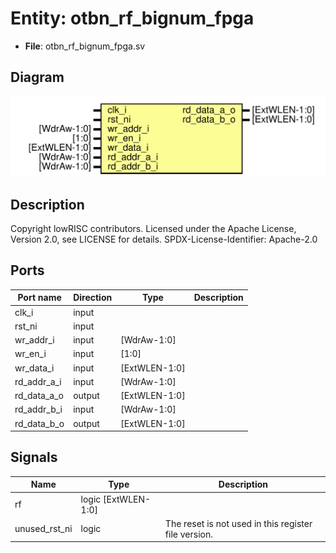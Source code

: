 # Entity: otbn_rf_bignum_fpga

- **File**: otbn_rf_bignum_fpga.sv
## Diagram

![Diagram](otbn_rf_bignum_fpga.svg "Diagram")
## Description

Copyright lowRISC contributors.
 Licensed under the Apache License, Version 2.0, see LICENSE for details.
 SPDX-License-Identifier: Apache-2.0
 
## Ports

| Port name   | Direction | Type          | Description |
| ----------- | --------- | ------------- | ----------- |
| clk_i       | input     |               |             |
| rst_ni      | input     |               |             |
| wr_addr_i   | input     | [WdrAw-1:0]   |             |
| wr_en_i     | input     | [1:0]         |             |
| wr_data_i   | input     | [ExtWLEN-1:0] |             |
| rd_addr_a_i | input     | [WdrAw-1:0]   |             |
| rd_data_a_o | output    | [ExtWLEN-1:0] |             |
| rd_addr_b_i | input     | [WdrAw-1:0]   |             |
| rd_data_b_o | output    | [ExtWLEN-1:0] |             |
## Signals

| Name          | Type                | Description                                           |
| ------------- | ------------------- | ----------------------------------------------------- |
| rf            | logic [ExtWLEN-1:0] |                                                       |
| unused_rst_ni | logic               | The reset is not used in this register file version.  |
